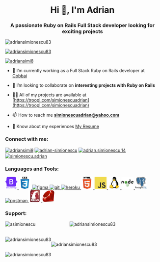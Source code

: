 <h1 align="center">Hi 👋, I'm Adrian</h1>
<h3 align="center">A passionate Ruby on Rails Full Stack developer looking for exciting projects</h3>

<p align="left"> <img src="https://komarev.com/ghpvc/?username=adriansimionescu83&label=Profile%20views&color=0e75b6&style=flat" alt="adriansimionescu83" /> </p>

<p align="left"> <a href="https://github.com/ryo-ma/github-profile-trophy"><img src="https://github-profile-trophy.vercel.app/?username=adriansimionescu83" alt="adriansimionescu83" /></a> </p>

<p align="left"> <a href="https://twitter.com/adriansimi8" target="blank"><img src="https://img.shields.io/twitter/follow/adriansimi8?logo=twitter&style=for-the-badge" alt="adriansimi8" /></a> </p>

- 🔭 I’m currently working as a Full Stack Ruby on Rails developer at [Cobbai]([https://www.allpot.me](https://www.cobbai.com/))

- 👯 I’m looking to collaborate on **interesting projects with Ruby on Rails**

- 👨‍💻 All of my projects are available at [https://troopl.com/simionescuadrian](https://troopl.com/simionescuadrian)

- 📫 How to reach me **simionescuadrian@yahoo.com**

- 📄 Know about my experiences [My Resume](https://drive.google.com/file/d/1tIlbeWKr3MK5gLjHHwL2gwGfVJimevIN/view?usp=sharing)


<h3 align="left">Connect with me:</h3>
<p align="left">
<a href="https://twitter.com/adriansimi8" target="blank"><img align="center" src="https://raw.githubusercontent.com/rahuldkjain/github-profile-readme-generator/master/src/images/icons/Social/twitter.svg" alt="adriansimi8" height="30" width="40" /></a>
<a href="https://linkedin.com/in/adrian-simionescu" target="blank"><img align="center" src="https://raw.githubusercontent.com/rahuldkjain/github-profile-readme-generator/master/src/images/icons/Social/linked-in-alt.svg" alt="adrian-simionescu" height="30" width="40" /></a>
<a href="https://fb.com/adrian.simionescu.14" target="blank"><img align="center" src="https://raw.githubusercontent.com/rahuldkjain/github-profile-readme-generator/master/src/images/icons/Social/facebook.svg" alt="adrian.simionescu.14" height="30" width="40" /></a>
<a href="https://instagram.com/simionescu.adrian" target="blank"><img align="center" src="https://raw.githubusercontent.com/rahuldkjain/github-profile-readme-generator/master/src/images/icons/Social/instagram.svg" alt="simionescu.adrian" height="30" width="40" /></a>
</p>

<h3 align="left">Languages and Tools:</h3>
<p align="left"> <a href="https://getbootstrap.com" target="_blank" rel="noreferrer"> <img src="https://raw.githubusercontent.com/devicons/devicon/master/icons/bootstrap/bootstrap-plain-wordmark.svg" alt="bootstrap" width="40" height="40"/> </a> <a href="https://www.w3schools.com/css/" target="_blank" rel="noreferrer"> <img src="https://raw.githubusercontent.com/devicons/devicon/master/icons/css3/css3-original-wordmark.svg" alt="css3" width="40" height="40"/> </a> <a href="https://www.figma.com/" target="_blank" rel="noreferrer"> <img src="https://www.vectorlogo.zone/logos/figma/figma-icon.svg" alt="figma" width="40" height="40"/> </a> <a href="https://git-scm.com/" target="_blank" rel="noreferrer"> <img src="https://www.vectorlogo.zone/logos/git-scm/git-scm-icon.svg" alt="git" width="40" height="40"/> </a> <a href="https://heroku.com" target="_blank" rel="noreferrer"> <img src="https://www.vectorlogo.zone/logos/heroku/heroku-icon.svg" alt="heroku" width="40" height="40"/> </a> <a href="https://www.w3.org/html/" target="_blank" rel="noreferrer"> <img src="https://raw.githubusercontent.com/devicons/devicon/master/icons/html5/html5-original-wordmark.svg" alt="html5" width="40" height="40"/> </a> <a href="https://developer.mozilla.org/en-US/docs/Web/JavaScript" target="_blank" rel="noreferrer"> <img src="https://raw.githubusercontent.com/devicons/devicon/master/icons/javascript/javascript-original.svg" alt="javascript" width="40" height="40"/> </a> <a href="https://www.linux.org/" target="_blank" rel="noreferrer"> <img src="https://raw.githubusercontent.com/devicons/devicon/master/icons/linux/linux-original.svg" alt="linux" width="40" height="40"/> </a> <a href="https://nodejs.org" target="_blank" rel="noreferrer"> <img src="https://raw.githubusercontent.com/devicons/devicon/master/icons/nodejs/nodejs-original-wordmark.svg" alt="nodejs" width="40" height="40"/> </a> <a href="https://www.postgresql.org" target="_blank" rel="noreferrer"> <img src="https://raw.githubusercontent.com/devicons/devicon/master/icons/postgresql/postgresql-original-wordmark.svg" alt="postgresql" width="40" height="40"/> </a> <a href="https://postman.com" target="_blank" rel="noreferrer"> <img src="https://www.vectorlogo.zone/logos/getpostman/getpostman-icon.svg" alt="postman" width="40" height="40"/> </a> <a href="https://rubyonrails.org" target="_blank" rel="noreferrer"> <img src="https://raw.githubusercontent.com/devicons/devicon/master/icons/rails/rails-original-wordmark.svg" alt="rails" width="40" height="40"/> </a> <a href="https://www.ruby-lang.org/en/" target="_blank" rel="noreferrer"> <img src="https://raw.githubusercontent.com/devicons/devicon/master/icons/ruby/ruby-original.svg" alt="ruby" width="40" height="40"/> </a> </p>


<h3 align="left">Support:</h3>
<p><a href="https://www.buymeacoffee.com/asimionescu"> <img align="left" src="https://cdn.buymeacoffee.com/buttons/v2/default-yellow.png" height="50" width="210" alt="asimionescu" /></a><a href="https://ko-fi.com/adriansimionescu83"> <img align="left" src="https://cdn.ko-fi.com/cdn/kofi3.png?v=3" height="50" width="210" alt="adriansimionescu83" /></a></p><br><br>


<p><img align="left" src="https://github-readme-stats.vercel.app/api/top-langs?username=adriansimionescu83&show_icons=true&locale=en&layout=compact" alt="adriansimionescu83" /></p>

<p>&nbsp;<img align="center" src="https://github-readme-stats.vercel.app/api?username=adriansimionescu83&show_icons=true&locale=en" alt="adriansimionescu83" /></p>

<p><img align="center" src="https://github-readme-streak-stats.herokuapp.com/?user=adriansimionescu83&" alt="adriansimionescu83" /></p>

